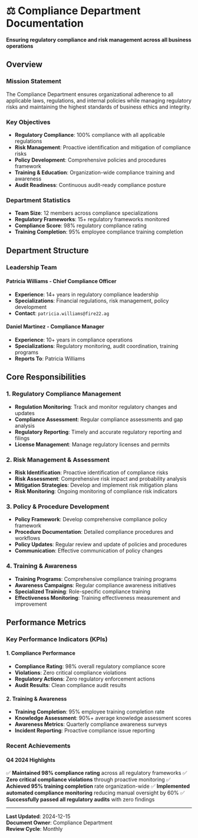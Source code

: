 # ⚖️ Compliance Department Documentation

**Ensuring regulatory compliance and risk management across all business operations**

## Overview

### Mission Statement
The Compliance Department ensures organizational adherence to all applicable laws, regulations, and internal policies while managing regulatory risks and maintaining the highest standards of business ethics and integrity.

### Key Objectives
- **Regulatory Compliance**: 100% compliance with all applicable regulations
- **Risk Management**: Proactive identification and mitigation of compliance risks
- **Policy Development**: Comprehensive policies and procedures framework
- **Training & Education**: Organization-wide compliance training and awareness
- **Audit Readiness**: Continuous audit-ready compliance posture

### Department Statistics
- **Team Size**: 12 members across compliance specializations
- **Regulatory Frameworks**: 15+ regulatory frameworks monitored
- **Compliance Score**: 98% regulatory compliance rating
- **Training Completion**: 95% employee compliance training completion

## Department Structure

### Leadership Team

#### **Patricia Williams** - Chief Compliance Officer
- **Experience**: 14+ years in regulatory compliance leadership
- **Specializations**: Financial regulations, risk management, policy development
- **Contact**: `patricia.williams@fire22.ag`

#### **Daniel Martinez** - Compliance Manager
- **Experience**: 10+ years in compliance operations
- **Specializations**: Regulatory monitoring, audit coordination, training programs
- **Reports To**: Patricia Williams

## Core Responsibilities

### 1. Regulatory Compliance Management
- **Regulation Monitoring**: Track and monitor regulatory changes and updates
- **Compliance Assessment**: Regular compliance assessments and gap analysis
- **Regulatory Reporting**: Timely and accurate regulatory reporting and filings
- **License Management**: Manage regulatory licenses and permits

### 2. Risk Management & Assessment
- **Risk Identification**: Proactive identification of compliance risks
- **Risk Assessment**: Comprehensive risk impact and probability analysis
- **Mitigation Strategies**: Develop and implement risk mitigation plans
- **Risk Monitoring**: Ongoing monitoring of compliance risk indicators

### 3. Policy & Procedure Development
- **Policy Framework**: Develop comprehensive compliance policy framework
- **Procedure Documentation**: Detailed compliance procedures and workflows
- **Policy Updates**: Regular review and update of policies and procedures
- **Communication**: Effective communication of policy changes

### 4. Training & Awareness
- **Training Programs**: Comprehensive compliance training programs
- **Awareness Campaigns**: Regular compliance awareness initiatives
- **Specialized Training**: Role-specific compliance training
- **Effectiveness Monitoring**: Training effectiveness measurement and improvement

## Performance Metrics

### Key Performance Indicators (KPIs)

#### 1. **Compliance Performance**
- **Compliance Rating**: 98% overall regulatory compliance score
- **Violations**: Zero critical compliance violations
- **Regulatory Actions**: Zero regulatory enforcement actions
- **Audit Results**: Clean compliance audit results

#### 2. **Training & Awareness**
- **Training Completion**: 95% employee training completion rate
- **Knowledge Assessment**: 90%+ average knowledge assessment scores
- **Awareness Metrics**: Quarterly compliance awareness surveys
- **Incident Reporting**: Proactive compliance issue reporting

### Recent Achievements

#### Q4 2024 Highlights
✅ **Maintained 98% compliance rating** across all regulatory frameworks
✅ **Zero critical compliance violations** through proactive monitoring
✅ **Achieved 95% training completion** rate organization-wide
✅ **Implemented automated compliance monitoring** reducing manual oversight by 60%
✅ **Successfully passed all regulatory audits** with zero findings

---

**Last Updated**: 2024-12-15  
**Document Owner**: Compliance Department  
**Review Cycle**: Monthly